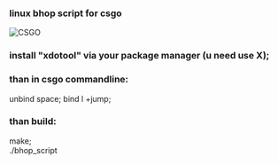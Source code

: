 ### linux bhop script for csgo
![CSGO](https://img.shields.io/badge/Counter_Strike-000000?style=for-the-badge&logo=counter-strike&logoColor=white) <br>
### install "xdotool" via your package manager (u need use X);<br> 
### than in csgo commandline: <br> 
unbind space; bind l +jump;<br>
### than build: <br>
make;<br> 
./bhop_script
